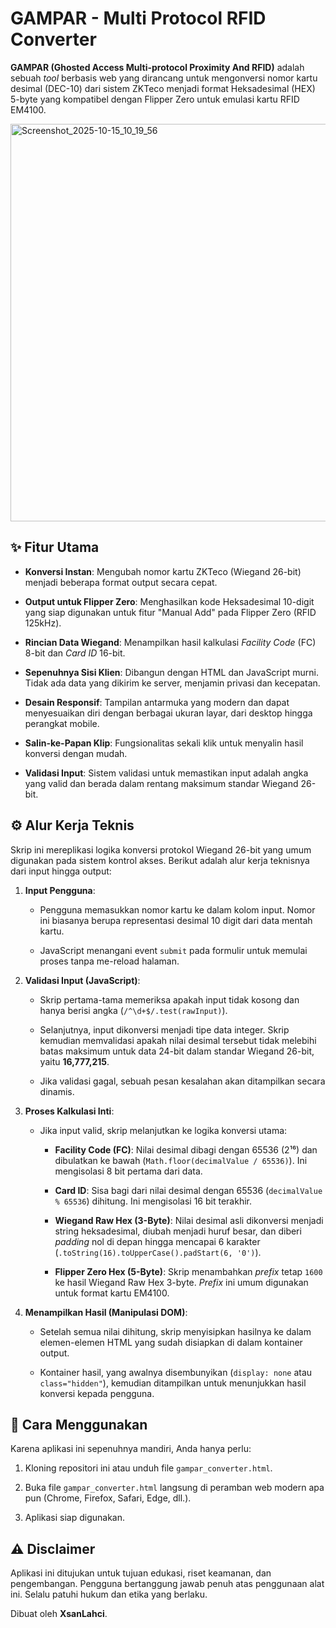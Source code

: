 # GAMPAR - Multi Protocol RFID Converter

**GAMPAR (Ghosted Access Multi-protocol Proximity And RFID)** adalah sebuah _tool_ berbasis web yang dirancang untuk mengonversi nomor kartu desimal (DEC-10) dari sistem ZKTeco menjadi format Heksadesimal (HEX) 5-byte yang kompatibel dengan Flipper Zero untuk emulasi kartu RFID EM4100.

<img width="1280" height="636" alt="Screenshot_2025-10-15_10_19_56" src="https://github.com/user-attachments/assets/35820d66-1157-4195-be2a-3465d6d267e9" />

## ✨ Fitur Utama

-   **Konversi Instan**: Mengubah nomor kartu ZKTeco (Wiegand 26-bit) menjadi beberapa format output secara cepat.
    
-   **Output untuk Flipper Zero**: Menghasilkan kode Heksadesimal 10-digit yang siap digunakan untuk fitur "Manual Add" pada Flipper Zero (RFID 125kHz).
    
-   **Rincian Data Wiegand**: Menampilkan hasil kalkulasi _Facility Code_ (FC) 8-bit dan _Card ID_ 16-bit.
    
-   **Sepenuhnya Sisi Klien**: Dibangun dengan HTML dan JavaScript murni. Tidak ada data yang dikirim ke server, menjamin privasi dan kecepatan.
    
-   **Desain Responsif**: Tampilan antarmuka yang modern dan dapat menyesuaikan diri dengan berbagai ukuran layar, dari desktop hingga perangkat mobile.
    
-   **Salin-ke-Papan Klip**: Fungsionalitas sekali klik untuk menyalin hasil konversi dengan mudah.
    
-   **Validasi Input**: Sistem validasi untuk memastikan input adalah angka yang valid dan berada dalam rentang maksimum standar Wiegand 26-bit.
    

## ⚙️ Alur Kerja Teknis

Skrip ini mereplikasi logika konversi protokol Wiegand 26-bit yang umum digunakan pada sistem kontrol akses. Berikut adalah alur kerja teknisnya dari input hingga output:

1.  **Input Pengguna**:
    
    -   Pengguna memasukkan nomor kartu ke dalam kolom input. Nomor ini biasanya berupa representasi desimal 10 digit dari data mentah kartu.
        
    -   JavaScript menangani event `submit` pada formulir untuk memulai proses tanpa me-reload halaman.
        
2.  **Validasi Input (JavaScript)**:
    
    -   Skrip pertama-tama memeriksa apakah input tidak kosong dan hanya berisi angka (`/^\d+$/.test(rawInput)`).
        
    -   Selanjutnya, input dikonversi menjadi tipe data integer. Skrip kemudian memvalidasi apakah nilai desimal tersebut tidak melebihi batas maksimum untuk data 24-bit dalam standar Wiegand 26-bit, yaitu **16,777,215**.
        
    -   Jika validasi gagal, sebuah pesan kesalahan akan ditampilkan secara dinamis.
        
3.  **Proses Kalkulasi Inti**:
    
    -   Jika input valid, skrip melanjutkan ke logika konversi utama:
        
        -   **Facility Code (FC)**: Nilai desimal dibagi dengan 65536 (2¹⁶) dan dibulatkan ke bawah (`Math.floor(decimalValue / 65536)`). Ini mengisolasi 8 bit pertama dari data.
            
        -   **Card ID**: Sisa bagi dari nilai desimal dengan 65536 (`decimalValue % 65536`) dihitung. Ini mengisolasi 16 bit terakhir.
            
        -   **Wiegand Raw Hex (3-Byte)**: Nilai desimal asli dikonversi menjadi string heksadesimal, diubah menjadi huruf besar, dan diberi _padding_ nol di depan hingga mencapai 6 karakter (`.toString(16).toUpperCase().padStart(6, '0')`).
            
        -   **Flipper Zero Hex (5-Byte)**: Skrip menambahkan _prefix_ tetap `1600` ke hasil Wiegand Raw Hex 3-byte. _Prefix_ ini umum digunakan untuk format kartu EM4100.
            
4.  **Menampilkan Hasil (Manipulasi DOM)**:
    
    -   Setelah semua nilai dihitung, skrip menyisipkan hasilnya ke dalam elemen-elemen HTML yang sudah disiapkan di dalam kontainer output.
        
    -   Kontainer hasil, yang awalnya disembunyikan (`display: none` atau `class="hidden"`), kemudian ditampilkan untuk menunjukkan hasil konversi kepada pengguna.
        

## 🚀 Cara Menggunakan

Karena aplikasi ini sepenuhnya mandiri, Anda hanya perlu:

1.  Kloning repositori ini atau unduh file `gampar_converter.html`.
    
2.  Buka file `gampar_converter.html` langsung di peramban web modern apa pun (Chrome, Firefox, Safari, Edge, dll.).
    
3.  Aplikasi siap digunakan.
    

## ⚠️ Disclaimer

Aplikasi ini ditujukan untuk tujuan edukasi, riset keamanan, dan pengembangan. Pengguna bertanggung jawab penuh atas penggunaan alat ini. Selalu patuhi hukum dan etika yang berlaku.

Dibuat oleh **XsanLahci**.
